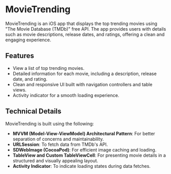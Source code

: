 # MovieTrending

MovieTrending is an iOS app that displays the top trending movies using "The Movie Database (TMDb)" free API. The app provides users with details such as movie descriptions, release dates, and ratings, offering a clean and engaging experience.

## Features
- View a list of top trending movies.
- Detailed information for each movie, including a description, release date, and rating.
- Clean and responsive UI built with navigation controllers and table views.
- Activity indicator for a smooth loading experience.

## Technical Details
MovieTrending is built using the following:
- **MVVM (Model-View-ViewModel) Architectural Pattern**: For better separation of concerns and maintainability.
- **URLSession**: To fetch data from TMDb's API.
- **SDWebImage (CocoaPod)**: For efficient image caching and loading.
- **TableView and Custom TableViewCell**: For presenting movie details in a structured and visually appealing layout.
- **Activity Indicator**: To indicate loading states during data fetches.
